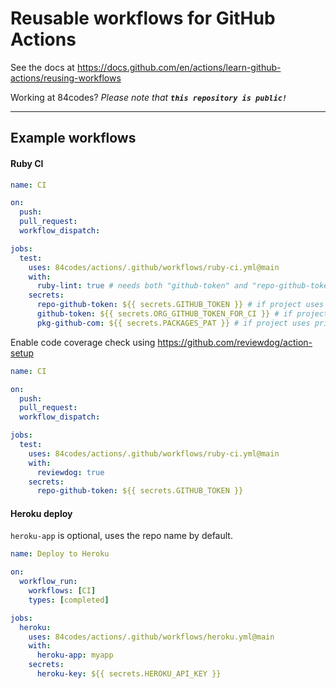 # Reusable workflows for GitHub Actions

See the docs at https://docs.github.com/en/actions/learn-github-actions/reusing-workflows

Working at 84codes? _Please note that **`this repository is public!`**_

---

## Example workflows

#### Ruby CI

```yaml
name: CI

on:
  push:
  pull_request:
  workflow_dispatch:

jobs:
  test:
    uses: 84codes/actions/.github/workflows/ruby-ci.yml@main
    with:
      ruby-lint: true # needs both "github-token" and "repo-github-token"
    secrets:
      repo-github-token: ${{ secrets.GITHUB_TOKEN }} # if project uses ruby-lint or reviewdog
      github-token: ${{ secrets.ORG_GITHUB_TOKEN_FOR_CI }} # if project uses private GitHub repos dependencies
      pkg-github-com: ${{ secrets.PACKAGES_PAT }} # if project uses private GitHub Packages
```

Enable code coverage check using https://github.com/reviewdog/action-setup

```yaml
name: CI

on:
  push:
  pull_request:
  workflow_dispatch:

jobs:
  test:
    uses: 84codes/actions/.github/workflows/ruby-ci.yml@main
    with:
      reviewdog: true
    secrets:
      repo-github-token: ${{ secrets.GITHUB_TOKEN }}
```

#### Heroku deploy

`heroku-app` is optional, uses the repo name by default.

```yaml
name: Deploy to Heroku

on:
  workflow_run:
    workflows: [CI]
    types: [completed]

jobs:
  heroku:
    uses: 84codes/actions/.github/workflows/heroku.yml@main
    with:
      heroku-app: myapp
    secrets:
      heroku-key: ${{ secrets.HEROKU_API_KEY }}
```
